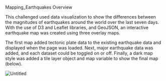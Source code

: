 Mapping_Earthquakes Overview

This challenged used data visualization to show the differences between the magnitudes of earthquakes around the world over the last seven days.  With the use of D3 and Leaflet libraries, and GeoJSON, an interactive earthquake map was created using three overlay maps.

The first map added tectonic plate data to the existing earthquake data and displayed when the page was loaded.  Next, major earthquake data was added, and each dataset could be toggled on or off.  Finally, a dark map style was added a tile layer object and map variable to show the final map (below).

![Untitled](https://user-images.githubusercontent.com/100803302/170833526-5e722945-7f59-40ff-9576-d9fb61c5c58c.png)
